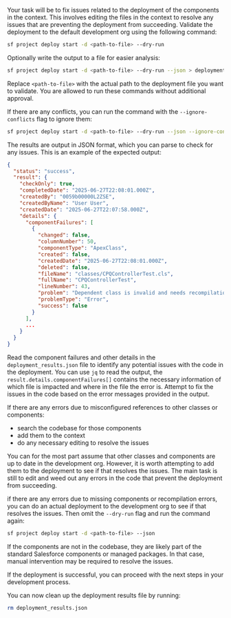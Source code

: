 Your task will be to fix issues related to the deployment of the components in the context. This involves editing the files in the context to resolve any issues that are preventing the deployment from succeeding.
Validate the deployment to the default development org using the following command:

```bash
sf project deploy start -d <path-to-file> --dry-run
```

Optionally write the output to a file for easier analysis:

```bash
sf project deploy start -d <path-to-file> --dry-run --json > deployment_results.json
```

Replace `<path-to-file>` with the actual path to the deployment file you want to validate. You are allowed to run these
commands without additional approval.

If there are any conflicts, you can run the command with the `--ignore-conflicts` flag to ignore them:

```bash
sf project deploy start -d <path-to-file> --dry-run --json --ignore-conflicts > deployment_results.json
```

The results are output in JSON format, which you can parse to check for any issues.
This is an example of the expected output:

```json
{
  "status": "success",
  "result": {
    "checkOnly": true,
    "completedDate": "2025-06-27T22:08:01.000Z",
    "createdBy": "0059b00000L2ZSE",
    "createdByName": "User User",
    "createdDate": "2025-06-27T22:07:58.000Z",
    "details": {
      "componentFailures": [
        {
          "changed": false,
          "columnNumber": 50,
          "componentType": "ApexClass",
          "created": false,
          "createdDate": "2025-06-27T22:08:01.000Z",
          "deleted": false,
          "fileName": "classes/CPQControllerTest.cls",
          "fullName": "CPQControllerTest",
          "lineNumber": 43,
          "problem": "Dependent class is invalid and needs recompilation:\n Class CPQRepo : Dependent class is invalid and needs recompilation:\n Class ProductAttributeService : Method does not exist or incorrect signature: void isValidId(Id) from the type Schema.SObjectType",
          "problemType": "Error",
          "success": false
        }
      ],
      ...
    }
  }
}
```

Read the component failures and other details in the `deployment_results.json` file to identify any potential issues with the code in the deployment.
You can use `jq` to read the output, the `result.details.componentFailures[]` contains the necessary information of which file is impacted and where in the file the error is. 
Attempt to fix the issues in the code based on the error messages provided in the output.

If there are any errors due to misconfigured references to other classes or components:

- search the codebase for those components
- add them to the context
- do any necessary editing to resolve the issues

You can for the most part assume that other classes and components are up to date in the development org. However, it is worth attempting 
to add them to the deployment to see if that resolves the issues. The main task is still to edit and weed out any errors in the code that prevent the deployment from succeeding.

if there are any errors due to missing components or recompilation errors, you can do an actual deployment to the development org to see if that resolves the issues.
Then omit the `--dry-run` flag and run the command again:

```bash
sf project deploy start -d <path-to-file> --json
```

If the components are not in the codebase, they are likely part of the standard Salesforce components or managed packages.
In that case, manual intervention may be required to resolve the issues.

If the deployment is successful, you can proceed with the next steps in your development process.

You can now clean up the deployment results file by running:

```bash
rm deployment_results.json
```
